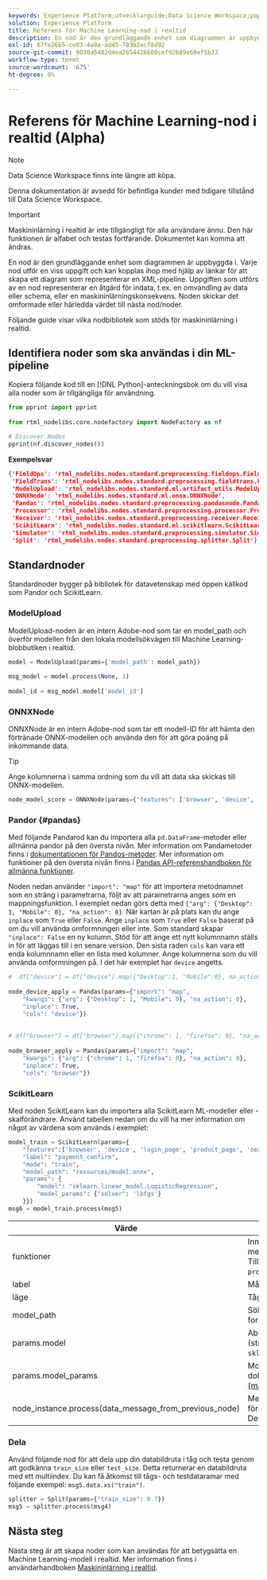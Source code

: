 ```yaml
---
keywords: Experience Platform;utvecklarguide;Data Science Workspace;populära ämnen;Machine Learning i realtid;nodreferens;
solution: Experience Platform
title: Referens för Machine Learning-nod i realtid
description: En nod är den grundläggande enhet som diagrammen är uppbyggda i. Varje nod utför en viss uppgift och kan kopplas ihop med hjälp av länkar för att skapa ett diagram som representerar en XML-pipeline. Uppgiften som utförs av en nod representerar en åtgärd för indata, t.ex. en omvandling av data eller schema, eller en maskininlärningskonsekvens. Noden skickar det omformade eller härledda värdet till nästa nod/noder.
exl-id: 67fe26b5-ce03-4a9a-ad45-783b2acf8d92
source-git-commit: 9030a5482d4ea2b54426680cef92b89e68ef5b33
workflow-type: tm+mt
source-wordcount: '675'
ht-degree: 0%

---
```


# Referens för Machine Learning-nod i realtid (Alpha)

>[!NOTE]
>
>Data Science Workspace finns inte längre att köpa.
>
>Denna dokumentation är avsedd för befintliga kunder med tidigare tillstånd till Data Science Workspace.

>[!IMPORTANT]
>
>Maskininlärning i realtid är inte tillgängligt för alla användare ännu. Den här funktionen är alfabet och testas fortfarande. Dokumentet kan komma att ändras.

En nod är den grundläggande enhet som diagrammen är uppbyggda i. Varje nod utför en viss uppgift och kan kopplas ihop med hjälp av länkar för att skapa ett diagram som representerar en XML-pipeline. Uppgiften som utförs av en nod representerar en åtgärd för indata, t.ex. en omvandling av data eller schema, eller en maskininlärningskonsekvens. Noden skickar det omformade eller härledda värdet till nästa nod/noder.

Följande guide visar vilka nodbibliotek som stöds för maskininlärning i realtid.

## Identifiera noder som ska användas i din ML-pipeline

Kopiera följande kod till en [!DNL Python]-anteckningsbok om du vill visa alla noder som är tillgängliga för användning.

```python
from pprint import pprint
 
from rtml_nodelibs.core.nodefactory import NodeFactory as nf
```

```python
# Discover Nodes
pprint(nf.discover_nodes())
```

**Exempelsvar**

```json
{'FieldOps': 'rtml_nodelibs.nodes.standard.preprocessing.fieldops.FieldOps',
 'FieldTrans': 'rtml_nodelibs.nodes.standard.preprocessing.fieldtrans.FieldTrans',
 'ModelUpload': 'rtml_nodelibs.nodes.standard.ml.artifact_utils.ModelUpload',
 'ONNXNode': 'rtml_nodelibs.nodes.standard.ml.onnx.ONNXNode',
 'Pandas': 'rtml_nodelibs.nodes.standard.preprocessing.pandasnode.Pandas',
 'Processor': 'rtml_nodelibs.nodes.standard.preprocessing.processor.Processor',
 'Receiver': 'rtml_nodelibs.nodes.standard.preprocessing.receiver.Receiver',
 'ScikitLearn': 'rtml_nodelibs.nodes.standard.ml.scikitlearn.ScikitLearn',
 'Simulator': 'rtml_nodelibs.nodes.standard.preprocessing.simulator.Simulator',
 'Split': 'rtml_nodelibs.nodes.standard.preprocessing.splitter.Split'}
```

## Standardnoder

Standardnoder bygger på bibliotek för datavetenskap med öppen källkod som Pandor och ScikitLearn.

### ModelUpload

ModelUpload-noden är en intern Adobe-nod som tar en model_path och överför modellen från den lokala modellsökvägen till Machine Learning-blobbutiken i realtid.

```python
model = ModelUpload(params={'model_path': model_path})
  
msg_model = model.process(None, 1)
  
model_id = msg_model.model['model_id']
```

### ONNXNode

ONNXNode är en intern Adobe-nod som tar ett modell-ID för att hämta den förtränade ONNX-modellen och använda den för att göra poäng på inkommande data.

>[!TIP]
>
>Ange kolumnerna i samma ordning som du vill att data ska skickas till ONNX-modellen.

```python
node_model_score = ONNXNode(params={"features": ['browser', 'device', 'login_page', 'product_page', 'search_page'], "model_id": model_id})
```

### Pandor {#pandas}

Med följande Pandarod kan du importera alla `pd.DataFrame`-metoder eller allmänna pandor på den översta nivån. Mer information om Pandametoder finns i [dokumentationen för Pandos-metoder](https://pandas.pydata.org/pandas-docs/stable/reference/api/pandas.DataFrame.html). Mer information om funktioner på den översta nivån finns i [Pandas API-referenshandboken för allmänna funktioner](https://pandas.pydata.org/pandas-docs/stable/reference/general_functions.html).

Noden nedan använder `"import": "map"` för att importera metodnamnet som en sträng i parametrarna, följt av att parametrarna anges som en mappningsfunktion. I exemplet nedan görs detta med `{"arg": {"Desktop": 1, "Mobile": 0}, "na_action": 0}`. När kartan är på plats kan du ange `inplace` som `True` eller `False`. Ange `inplace` som `True` eller `False` baserat på om du vill använda omformningen eller inte. Som standard skapar `"inplace": False` en ny kolumn. Stöd för att ange ett nytt kolumnnamn ställs in för att läggas till i en senare version. Den sista raden `cols` kan vara ett enda kolumnnamn eller en lista med kolumner. Ange kolumnerna som du vill använda omformningen på. I det här exemplet har `device` angetts.

```python
#  df["device"] = df["device"].map({"Desktop":1, "Mobile":0}, na_action=0)
 
node_device_apply = Pandas(params={"import": "map",
    "kwargs": {"arg": {"Desktop": 1, "Mobile": 0}, "na_action": 0},
    "inplace": True,
    "cols": "device"})
 
 
# df["browser"] = df["browser"].map({"chrome": 1, "firefox": 0}, "na_action": 0})
 
node_browser_apply = Pandas(params={"import": "map",
    "kwargs": {"arg": {"chrome": 1, "firefox": 0}, "na_action": 0},
    "inplace": True,
    "cols": "browser"})
```

### ScikitLearn

Med noden ScikitLearn kan du importera alla ScikitLearn ML-modeller eller -skalförändrare. Använd tabellen nedan om du vill ha mer information om något av värdena som används i exemplet:

```python
model_train = ScikitLearn(params={
    "features":['browser', 'device', 'login_page', 'product_page', 'search_page'],
    "label": "payment_confirm",
    "mode": "train",
    "model_path": "resources/model.onnx",
    "params": {
        "model": "sklearn.linear_model.LogisticRegression",
        "model_params": {"solver": 'lbfgs'}
    }})
msg6 = model_train.process(msg5)
```

| Värde | Beskrivning |
| --- | --- |
| funktioner | Inmatningsfunktioner för modellen (lista med strängar). <br> Till exempel: `browser`, `device`, `login_page`, `product_page`, `search_page` |
| label | Målkolumnnamn (sträng). |
| läge | Tåg/test (sträng). |
| model_path | Sökväg till modellen Spara lokalt i ett format som inte är större än ett. |
| params.model | Absolut importsökväg till modellen (sträng), t.ex.: `sklearn.linear_model.LogisticRegression`. |
| params.model_params | Modellhyperparametrar finns i dokumentationen för [sklearn API (map/dict)](https://scikit-learn.org/stable/modules/generated/sklearn.linear_model.LogisticRegression.html) för mer information. |
| node_instance.process(data_message_from_previous_node) | Metoden `process()` tar DataMsg från föregående nod och tillämpar omformning. Detta beror på vilken nod som används. |

### Dela

Använd följande nod för att dela upp din databildruta i tåg och testa genom att godkänna `train_size` eller `test_size`. Detta returnerar en databildruta med ett multiindex. Du kan få åtkomst till tågs- och testdataramar med följande exempel: `msg5.data.xs("train")`.

```python
splitter = Split(params={"train_size": 0.7})
msg5 = splitter.process(msg4)
```

## Nästa steg

Nästa steg är att skapa noder som kan användas för att betygsätta en Machine Learning-modell i realtid. Mer information finns i användarhandboken [Maskininlärning i realtid](./rtml-authoring-notebook.md).
